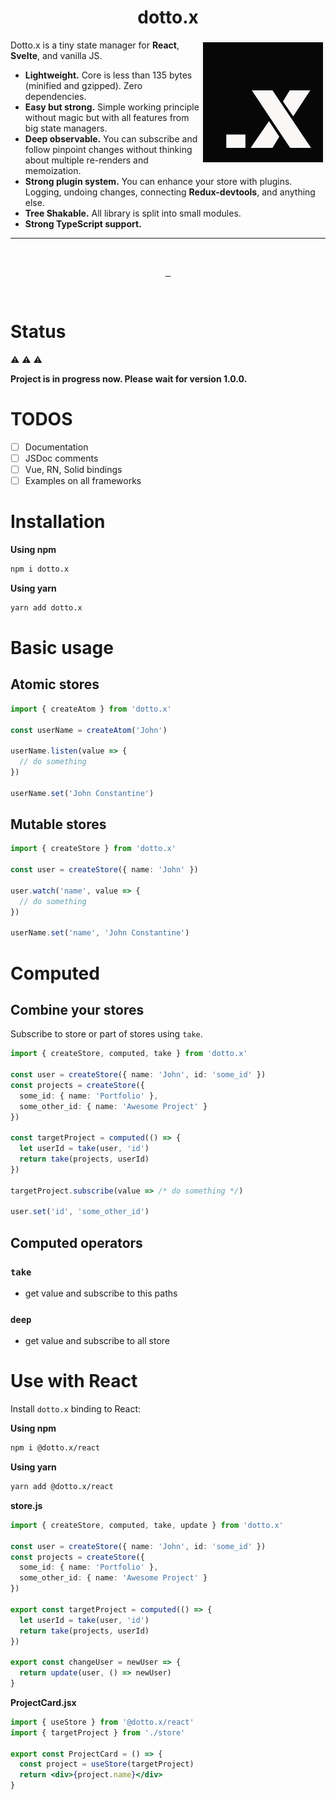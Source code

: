 <h1 align="center">dotto.x</h1>

<img align="right" src="https://raw.githubusercontent.com/dottostack/dotto.x/main/logo.png" width="200px" alt="dotto.x - lightweight state manager">

Dotto.x is a tiny state manager for **React**, **Svelte**,
and vanilla JS.

- **Lightweight.** Core is less than 135 bytes (minified and gzipped). Zero dependencies.
- **Easy but strong.** Simple working principle without magic but with all features from big state managers.
- **Deep observable.** You can subscribe and follow pinpoint changes without thinking about multiple re-renders and memoization.
- **Strong plugin system.** You can enhance your store with plugins. Logging, undoing changes, connecting **Redux-devtools**, and anything else.
- **Tree Shakable.** All library is split into small modules.
- **Strong TypeScript support.**
<hr>
<br>
<p align="center">
  <a aria-label="NPM version" href="https://www.npmjs.com/package/dotto.x">
    <img alt="" src="https://img.shields.io/npm/v/dotto.x.svg?style=for-the-badge&labelColor=000000">
  </a>
  <a aria-label="License" href="https://github.com/dottostack/dotto.x/blob/main/license.md">
    <img alt="" src="https://img.shields.io/npm/l/dotto.x.svg?style=for-the-badge&labelColor=000000">
  </a>
  <a aria-label="Twitter" href="https://twitter.com/eddartdort">
    <img alt="" src="https://img.shields.io/twitter/follow/eddartdort?labelColor=000000&color=1da1f2&label=Twitter&style=for-the-badge">
  </a>
</p>
<br>

# Status

:warning: :warning: :warning:

**Project is in progress now. Please wait for version 1.0.0.**

# TODOS

- [ ] Documentation
- [ ] JSDoc comments
- [ ] Vue, RN, Solid bindings
- [ ] Examples on all frameworks

# Installation

**Using npm**

```sh
npm i dotto.x
```

**Using yarn**

```sh
yarn add dotto.x
```

# Basic usage

## Atomic stores

```ts
import { createAtom } from 'dotto.x'

const userName = createAtom('John')

userName.listen(value => {
  // do something
})

userName.set('John Constantine')
```

## Mutable stores

```ts
import { createStore } from 'dotto.x'

const user = createStore({ name: 'John' })

user.watch('name', value => {
  // do something
})

userName.set('name', 'John Constantine')
```

# Computed

## Combine your stores

Subscribe to store or part of stores using `take`.

```ts
import { createStore, computed, take } from 'dotto.x'

const user = createStore({ name: 'John', id: 'some_id' })
const projects = createStore({
  some_id: { name: 'Portfolio' },
  some_other_id: { name: 'Awesome Project' }
})

const targetProject = computed(() => {
  let userId = take(user, 'id')
  return take(projects, userId)
})

targetProject.subscribe(value => /* do something */)

user.set('id', 'some_other_id')
```

## Computed operators

### `take`

- get value and subscribe to this paths

### `deep`

- get value and subscribe to all store

# Use with React

Install `dotto.x` binding to React:

**Using npm**

```sh
npm i @dotto.x/react
```

**Using yarn**

```sh
yarn add @dotto.x/react
```

**store.js**

```ts
import { createStore, computed, take, update } from 'dotto.x'

const user = createStore({ name: 'John', id: 'some_id' })
const projects = createStore({
  some_id: { name: 'Portfolio' },
  some_other_id: { name: 'Awesome Project' }
})

export const targetProject = computed(() => {
  let userId = take(user, 'id')
  return take(projects, userId)
})

export const changeUser = newUser => {
  return update(user, () => newUser)
}
```

**ProjectCard.jsx**

```jsx
import { useStore } from '@dotto.x/react'
import { targetProject } from './store'

export const ProjectCard = () => {
  const project = useStore(targetProject)
  return <div>{project.name}</div>
}
```
